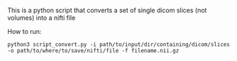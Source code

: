 This is a python script that converts a set of single dicom slices (not volumes) into a nifti file

How to run: 

```python3 script_convert.py -i path/to/input/dir/containing/dicom/slices -o path/to/where/to/save/nifti/file -f filename.nii.gz```
